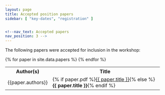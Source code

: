 ```yaml
---
layout: page
title: Accepted position papers
sidebar: [ "key-dates", "registration" ]


<!--nav_text: Accepted papers
nav_position: 3 -->
---
```


<!-- The accepted papers will be available here before the workshop, if you would like to submit please check out our [Call for Papers](https://www.conversationaluserinterfaces.org/workshops/CHI2023/call-for-papers.html) page for details about submitting to the workshop. -->

The following papers were accepted for inclusion in the workshop:

<table>
  <tr>
    <th>Author(s)</th>
    <th>Title</th>
  </tr>
  {% for paper in site.data.papers %}
  <tr>
    <td>{{paper.authors}}</td>
    <td>{% if paper.pdf %}<a href="{{ paper.pdf | absolute_url }}" title="View the PDF of {{ paper.title }}">{{ paper.title }}</a>{% else %}<strong>{{ paper.title }}</strong>{% endif %}</td>
  </tr>
  {% endfor %}
</table>
